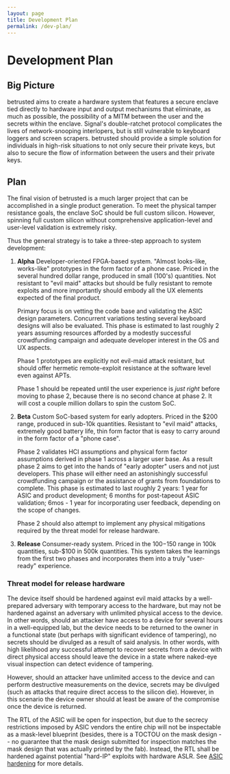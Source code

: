 ```yaml
---
layout: page
title: Development Plan
permalink: /dev-plan/
---
```


# Development Plan

## Big Picture

betrusted aims to create a hardware system that features a secure
enclave tied directly to hardware input and output mechanisms that
eliminate, as much as possible, the possibility of a MITM between the
user and the secrets within the enclave. Signal's double-ratchet
protocol complicates the lives of network-snooping interlopers, but is
still vulnerable to keyboard loggers and screen scrapers. betrusted
should provide a simple solution for individuals in high-risk
situations to not only secure their private keys, but also to secure
the flow of information between the users and their private keys.

## Plan

The final vision of betrusted is a much larger project that can be
accomplished in a single product generation. To meet the physical
tamper resistance goals, the enclave SoC should be full custom
silicon. However, spinning full custom silicon without comprehensive
application-level and user-level validation is extremely risky.

Thus the general strategy is to take a three-step approach to system development:

1. **Alpha** Developer-oriented FPGA-based system. "Almost looks-like,
works-like" prototypes in the form factor of a phone case. Priced in
the several hundred dollar range, produced in small (100's)
quantities. Not resistant to "evil maid" attacks but should be fully
resistant to remote exploits and more importantly should embody all
the UX elements expected of the final product.

    Primary focus is on vetting the code base and validating the ASIC
    design parameters.  Concurrent variations testing several keyboard
    designs will also be evaluated. This phase is estimated to last
    roughly 2 years assuming resources afforded by a modestly
    successful crowdfunding campaign and adequate developer interest in
    the OS and UX aspects.

    Phase 1 prototypes are explicitly not evil-maid attack
    resistant, but should offer hermetic remote-exploit resistance at
    the software level even against APTs.

    Phase 1 should be repeated until the user experience is _just right_
    before moving to phase 2, because there is no second chance at phase 2.
    It will cost a couple million dollars to spin the custom SoC.

2. **Beta** Custom SoC-based system for early adopters. Priced in the
$200 range, produced in sub-10k quantities. Resistant to "evil maid"
attacks, extremely good battery life, thin form factor that is easy to
carry around in the form factor of a "phone case".

    Phase 2 validates HCI assumptions and physical form factor
    assumptions derived in phase 1 across a larger user base. As a
    result phase 2 aims to get into the hands of "early adopter" users
    and not just developers.  This phase will either need an
    astonishingly successful crowdfunding campaign or the assistance
    of grants from foundations to complete.  This phase is estimated
    to last roughly 2 years: 1 year for ASIC and product development;
    6 months for post-tapeout ASIC validation; 6mos - 1 year for
    incorporating user feedback, depending on the scope of changes.

    Phase 2 should also attempt to implement any physical mitigations
    required by the threat model for release hardware.

3. **Release** Consumer-ready system. Priced in the $100-$150 range in
100k quantities, sub-$100 in 500k quantities. This system takes the
learnings from the first two phases and incorporates them into a truly
"user-ready" experience.

### Threat model for release hardware

The device itself should be hardened against evil maid attacks by a
well-prepared adversary with temporary access to the hardware, but may
not be hardened against an adversary with unlimited physical access to
the device. In other words, should an attacker have access to a device
for several hours in a well-equipped lab, but the device needs to be
returned to the owner in a functional state (but perhaps with
significant evidence of tampering), no secrets should be divulged as a
result of said analysis. In other words, with high likelihood any
successful attempt to recover secrets from a device with direct
physical access should leave the device in a state where naked-eye
visual inspection can detect evidence of tampering.

However, should an attacker have unlimited access to the device and
can perform destructive measurements on the device, secrets may be
divulged (such as attacks that require direct access to the silicon
die). However, in this scenario the device owner should at least be
aware of the compromise once the device is returned.

The RTL of the ASIC will be open for inspection, but due to the
secrecy restrictions imposed by ASIC vendors the entire chip will not
be inspectable as a mask-level blueprint (besides, there is a TOCTOU
on the mask design -- no guarantee that the mask design submitted for
inspection matches the mask design that was actually printed by the
fab). Instead, the RTL shall be hardened against potential "hard-IP"
exploits with hardware ASLR. See [ASIC
hardening](https://github.com/betrusted-io/betrusted-wiki/wiki/ASIC-hardening)
for more details.